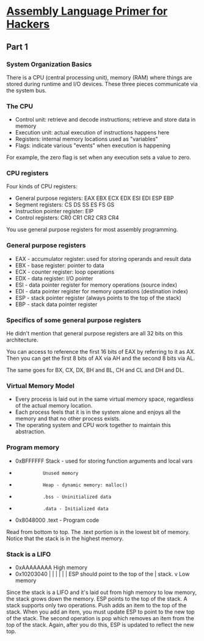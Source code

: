 # [Assembly Language Primer for Hackers][alpfh]

[alpfh]: http://www.worldofhacker.com/Article-Assembly-Language-Primer-For-Hackers-Part-1-System-Organization

## Part 1

### System Organization Basics

There is a CPU (central processing unit), memory (RAM) where things are
stored during runtime and I/O devices. These three pieces communicate via
the system bus.

### The CPU

+ Control unit: retrieve and decode instructions; retrieve and store data
  in memory
+ Execution unit: actual execution of instructions happens here
+ Registers: internal memory locations used as "variables"
+ Flags: indicate various "events" when execution is happening

For example, the zero flag is set when any execution sets a value to zero.

### CPU registers

Four kinds of CPU registers:

+ General purpose registers: EAX EBX ECX EDX ESI EDI ESP EBP
+ Segment registers: CS DS SS ES FS GS
+ Instruction pointer register: EIP
+ Control registers: CR0 CR1 CR2 CR3 CR4

You use general purpose registers for most assembly programming.

### General purpose registers

+ EAX - accumulator register: used for storing operands and result data
+ EBX - base register: pointer to data
+ ECX - counter register: loop operations
+ EDX - data register: I/O pointer
+ ESI - data pointer register for memory operations (source index)
+ EDI - data pointer register for memory operations (destination index)
+ ESP - stack pointer register (always points to the top of the stack)
+ EBP - stack data pointer register

### Specifics of some general purpose registers

He didn't mention that general purpose registers are all 32 bits on this
architecture.

You can access to reference the first 16 bits of EAX by referring to it as
AX. Then you can get the first 8 bits of AX via AH and the second 8 bits
via AL.

The same goes for BX, CX, DX, BH and BL, CH and CL and DH and DL.

### Virtual Memory Model

+ Every process is laid out in the same virtual memory space, regardless of
  the actual memory location.
+ Each process feels that it is in the system alone and enjoys all the
  memory and that no other process exists.
+ The operating system and CPU work together to maintain this abstraction.

### Program memory

+ 0xBFFFFFF     Stack - used for storing function arguments and local vars
+               Unused memory
+               Heap - dynamic memory: malloc()
+               .bss - Uninitialized data
+               .data - Initialized data
+ 0x8048000     .text - Program code

Read from bottom to top. The .text portion is in the lowest bit of memory.
Notice that the stack is in the highest memory.

### Stack is a LIFO

+ 0xAAAAAAAA    High memory
+ 0x10203040        |
                    |
                    |
                    |
                    |
                    |               ESP should point to the top of the
                    |               stack.
                    v
                Low memory

Since the stack is a LIFO and it's laid out from high memory to low memory,
the stack grows down the memory. ESP points to the top of the stack.
A stack supports only two operations. Push adds an item to the top of the
stack. When you add an item, you must update ESP to point to the new top of
the stack. The second operation is pop which removes an item from the top
of the stack. Again, after you do this, ESP is updated to reflect the new
top.
